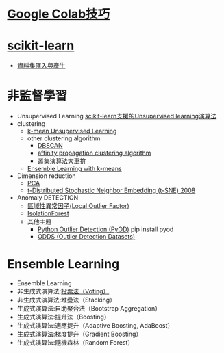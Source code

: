 # [Google Colab技巧](https://github.com/TaiwanHolyHigh/AI4H2022/blob/main/week4_%E6%A9%9F%E5%99%A8%E5%AD%B8%E7%BF%922/GoogleColabUsage.md)
# [scikit-learn](./scikit-learn.md)
  - [資料集匯入與產生](./Datasets.md)
# 非監督學習
- Unsupervised Learning [scikit-learn支援的Unsupervised learning演算法](./Unsupervised.md)
- clustering
  - [k-mean Unsupervised Learning](./K-means.md)
  - other clustering algorithm 
    - [DBSCAN](./DBSCAN.md)
    - [affinity propagation clustering algorithm](./AffinityPropagationclustering.md)
    - [叢集演算法大車拚](ClusteringALL.md)
  - [Ensemble Learning with k-means](./EnsembleLearning_k-means.md)
- Dimension reduction
  - [PCA](./PCA.md)
  - [t-Distributed Stochastic Neighbor Embedding (t-SNE) 2008](./tsne.md)
- Anomaly DETECTION
  - [區域性異常因子(Local Outlier Factor)](./lof.md)
  - [IsolationForest](./IsolationForest.md)
  - 其他主題
    - [Python Outlier Detection (PyOD)](https://github.com/yzhao062/pyod)  pip install pyod
    - [ODDS (Outlier Detection Datasets)](http://odds.cs.stonybrook.edu) 
# Ensemble Learning
- Ensemble Learning
- 非生成式演算法:[投票法（Voting）](./Voting.md)
- 非生成式演算法:堆疊法（Stacking）
- 生成式演算法:自助聚合法（Bootstrap Aggregation）
- 生成式演算法:提升法（Boosting）
- 生成式演算法:適應提升（Adaptive Boosting, AdaBoost）
- 生成式演算法:梯度提升（Gradient Boosting）
- 生成式演算法:隨機森林（Random Forest）

